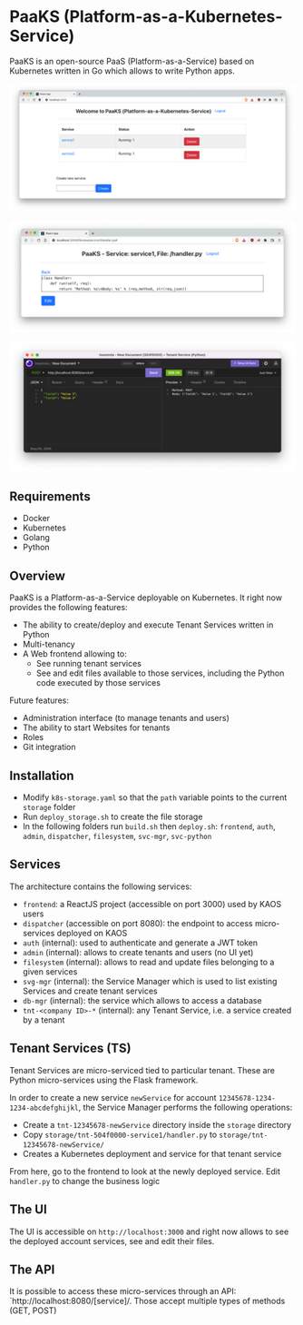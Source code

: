 # PaaKS (Platform-as-a-Kubernetes-Service)

PaaKS is an open-source PaaS (Platform-as-a-Service) based on Kubernetes written in Go which allows to write Python apps.

![List of services](/./services.png)

![The UI](./UI.png)

![Service call](./service_call.png)

## Requirements

- Docker
- Kubernetes
- Golang
- Python

## Overview

PaaKS is a Platform-as-a-Service deployable on Kubernetes. It right now provides the following features:

- The ability to create/deploy and execute Tenant Services written in Python
- Multi-tenancy
- A Web frontend allowing to:
  - See running tenant services
  - See and edit files available to those services, including the Python code executed by those services

Future features:

- Administration interface (to manage tenants and users)
- The ability to start Websites for tenants
- Roles
- Git integration

## Installation

- Modify `k8s-storage.yaml` so that the `path` variable points to the current `storage` folder
- Run `deploy_storage.sh` to create the file storage
- In the following folders run `build.sh` then `deploy.sh`: `frontend`, `auth`, `admin`, `dispatcher`, `filesystem`, `svc-mgr`, `svc-python`

## Services

The architecture contains the following services:

- `frontend`: a ReactJS project (accessible on port 3000) used by KAOS users
- `dispatcher` (accessible on port 8080): the endpoint to access micro-services deployed on KAOS
- `auth` (internal): used to authenticate and generate a JWT token
- `admin` (internal): allows to create tenants and users (no UI yet)
- `filesystem` (internal): allows to read and update files belonging to a given services
- `svg-mgr` (internal): the Service Manager which is used to list existing Services and create tenant services
- `db-mgr` (internal): the service which allows to access a database
- `tnt-<company ID>-*` (internal): any Tenant Service, i.e. a service created by a tenant

## Tenant Services (TS)

Tenant Services are micro-serviced tied to particular tenant. These are Python micro-services using the Flask framework.

In order to create a new service `newService` for account `12345678-1234-1234-abcdefghijkl`, the Service Manager performs the following operations:

- Create a `tnt-12345678-newService` directory inside the `storage` directory
- Copy `storage/tnt-504f0000-service1/handler.py` to `storage/tnt-12345678-newService/`
- Creates a Kubernetes deployment and service for that tenant service

From here, go to the frontend to look at the newly deployed service. Edit `handler.py` to change the business logic

## The UI

The UI is accessible on `http://localhost:3000` and right now allows to see the deployed account services, see and edit their files.

## The API

It is possible to access these micro-services through an API: `http://localhost:8080/[service]/. Those accept multiple types of methods (GET, POST)
